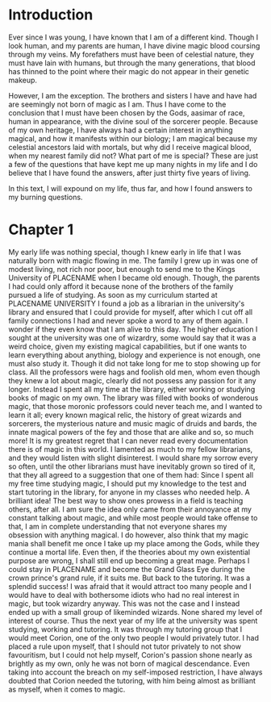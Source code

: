 <div class = "start">
</div>

# Introduction

Ever since I was young, I have known that I am of a different kind. Though I look human, and my parents are human, I have divine magic blood coursing through my veins. My forefathers must have been of celestial nature, they must have lain with humans, but through the many generations, that blood has thinned to the point where their magic do not appear in their genetic makeup. 

However, I am the exception. The brothers and sisters I have and have had are seemingly not born of magic as I am. Thus I have come to the conclusion that I must have been chosen by the Gods, aasimar of race, human in appearance, with the divine soul of the sorcerer people. Because of my own heritage, I have always had a certain interest in anything magical, and how it manifests within our biology; I am magical because my celestial ancestors laid with mortals, but why did I receive magical blood, when my nearest family did not? What part of me is special? These are just a few of the questions that have kept me up many nights in my life and I do believe that I have found the answers, after just thirty five years of living.

In this text, I will expound on my life, thus far, and how I found answers to my burning questions. 

# Chapter 1

My early life was nothing special, though I knew early in life that I was naturally born with magic flowing in me. The family I grew up in was one of modest living, not rich nor poor, but enough to send me to the Kings University of PLACENAME when I became old enough. Though, the parents I had could only afford it because none of the brothers of the family pursued a life of studying. As soon as my curriculum started at PLACENAME UNIVERSITY I found a job as a librarian in the university's library and ensured that I could provide for myself, after which I cut off all family connections I had and never spoke a word to any of them again. I wonder if they even know that I am alive to this day.
The higher education I sought at the university was one of wizardry, some would say that it was a weird choice, given my existing magical capabilities, but if one wants to learn everything about anything, biology and experience is not enough, one must also study it. Though it did not take long for me to stop showing up for class. All the professors were hags and foolish old men, whom even though they knew a lot about magic, clearly did not possess any passion for it any longer. Instead I spent all my time at the library, either working or studying books of magic on my own. The library was filled with books of wonderous magic, that those moronic professors could never teach me, and I wanted to learn it all; every known magical relic, the history of great wizards and sorcerers, the mysterious nature and music magic of druids and bards, the innate magical powers of the fey and those that are alike and so, so much more! It is my greatest regret that I can never read every documentation there is of magic in this world. I lamented as much to my fellow librarians, and they would listen with slight disinterest. I would share my sorrow every so often, until the other librarians must have inevitably grown so tired of it, that they all agreed to a suggestion that one of them had: Since I spent all my free time studying magic, I should put my knowledge to the test and start tutoring in the library, for anyone in my classes who needed help. A brilliant idea! The best way to show ones prowess in a field is teaching others, after all. I am sure the idea only came from their annoyance at my constant talking about magic, and while most people would take offense to that, I am in complete understanding that not everyone shares my obsession with anything magical. I do however, also think that my magic mania shall benefit me once I take up my place among the Gods, while they continue a mortal life. Even then, if the theories about my own existential purpose are wrong, I shall still end up becoming a great mage. Perhaps I could stay in PLACENAME and become the Grand Glass Eye during the crown prince's grand rule, if it suits me. But back to the tutoring. It was a splendid success! I was afraid that it would attract too many people and I would have to deal with bothersome idiots who had no real interest in magic, but took wizardry anyway. This was not the case and I instead ended up with a small group of likeminded wizards. None shared my level of interest of course. Thus the next year of my life at the university was spent studying, working and tutoring. It was through my tutoring group that I would meet Corion, one of the only two people I would privately tutor. I had placed a rule upon myself, that I should not tutor privately to not show favouritism, but I could not help myself, Corion's passion shone nearly as brightly as my own, only he was not born of magical descendance. Even taking into account the breach on my self-imposed restriction, I have always doubted that Corion needed the tutoring, with him being almost as brilliant as myself, when it comes to magic. 

<div class ="end">
</div>